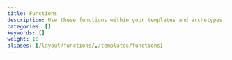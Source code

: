 ```yaml
---
title: Functions
description: Use these functions within your templates and archetypes.
categories: []
keywords: []
weight: 10
aliases: [/layout/functions/,/templates/functions]
---
```

